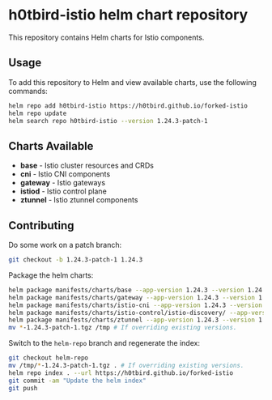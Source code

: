 # h0tbird-istio helm chart repository

This repository contains Helm charts for Istio components.

## Usage

To add this repository to Helm and view available charts, use the following commands:

```bash
helm repo add h0tbird-istio https://h0tbird.github.io/forked-istio
helm repo update
helm search repo h0tbird-istio --version 1.24.3-patch-1
```

## Charts Available
- **base** - Istio cluster resources and CRDs
- **cni** - Istio CNI components
- **gateway** - Istio gateways
- **istiod** - Istio control plane
- **ztunnel** - Istio ztunnel components

## Contributing

Do some work on a patch branch:
```bash
git checkout -b 1.24.3-patch-1 1.24.3
```

Package the helm charts:
```bash
helm package manifests/charts/base --app-version 1.24.3 --version 1.24.3-patch-1
helm package manifests/charts/gateway --app-version 1.24.3 --version 1.24.3-patch-1
helm package manifests/charts/istio-cni --app-version 1.24.3 --version 1.24.3-patch-1
helm package manifests/charts/istio-control/istio-discovery/ --app-version 1.24.3 --version 1.24.3-patch-1
helm package manifests/charts/ztunnel --app-version 1.24.3 --version 1.24.3-patch-1
mv *-1.24.3-patch-1.tgz /tmp # If overriding existing versions.
```

Switch to the `helm-repo` branch and regenerate the index:
```bash
git checkout helm-repo
mv /tmp/*-1.24.3-patch-1.tgz . # If overriding existing versions.
helm repo index . --url https://h0tbird.github.io/forked-istio
git commit -am "Update the helm index"
git push
```
